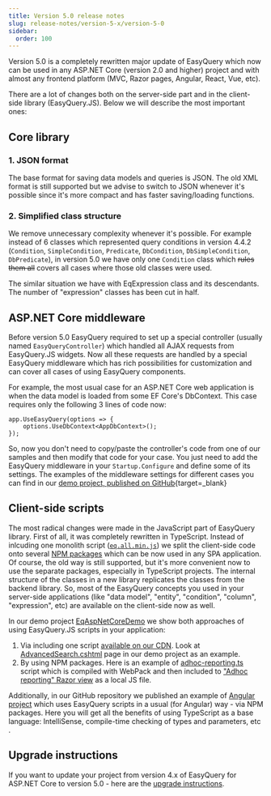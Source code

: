 ```yaml
---
title: Version 5.0 release notes
slug: release-notes/version-5-x/version-5-0
sidebar:
  order: 100
---
```


Version 5.0 is a completely rewritten major update of EasyQuery which now can be used in any ASP.NET Core (version 2.0 and higher) project and with almost any frontend platform (MVC, Razor pages, Angular, React, Vue, etc).

There are a lot of changes both on the server-side part and in the client-side library (EasyQuery.JS). Below we will describe the most important ones:

## Core library

### 1. JSON format
The base format for saving data models and queries is JSON. The old XML format is still supported but we advise to switch to JSON whenever it's possible since it's more compact and has faster saving/loading functions.

### 2. Simplified class structure
We remove unnecessary complexity whenever it's possible. For example instead of 6 classes which represented query conditions in version 4.4.2 (`Condition`, `SimpleCondition`, `Predicate`, `DbCondition`, `DbSimpleCondition`, `DbPredicate`), in version 5.0 we have only one `Condition` class which ~~rules them all~~ covers all cases where those old classes were used.

The similar situation we have with EqExpression class and its descendants. The number of "expression" classes has been cut in half.

## ASP.NET Core middleware
Before version 5.0 EasyQuery required to set up a special controller (usually named `EasyQueryController`) which handled all AJAX requests from EasyQuery.JS widgets. 
Now all these requests are handled by a special EasyQuery middleware which has rich possibilities for customization and can cover all cases of using EasyQuery components.

For example, the most usual case for an ASP.NET Core web application is when the data model is loaded from some EF Core's DbContext. This case requires only the following 3 lines of code now:

```
app.UseEasyQuery(options => {
    options.UseDbContext<AppDbContext>();
});
```

So, now you don't need to copy/paste the controller's code from one of our samples and then modify that code for your case. You just need to add the EasyQuery middleware in your `Startup.Configure` and define some of its settings. The examples of the middleware settings for different cases you can find in our [demo project, published on GitHub](https://github.com/easyquery/AspNetCoreSamples/tree/master/EqAspNetCoreDemo/Startup.cs){target=_blank}



## Client-side scripts
The most radical changes were made in the JavaScript part of EasyQuery library. First of all, it was completely rewritten in TypeScript. 
Instead of inlcuding one monolith script ([`eq.all.min.js`](https://cdn.korzh.com/eq/5.0.0/eq.all.min.js)) we split the client-side code onto several [NPM packages](https://www.npmjs.com/org/easyquery) which can be now used in any SPA application. Of course, the old way is still supported, but it's more convenient now to use the separate packages, especially in TypeScript projects.
The internal structure of the classes in a new library replicates the classes from the backend library. So, most of the EasyQuery concepts you used in your server-side applications (like "data model", "entity", "condition", "column", "expression", etc) are available on the client-side now as well. 

In our demo project [EqAspNetCoreDemo](https://github.com/easyquery/AspNetCoreSamples/tree/master/EqAspNetCoreDemo) we show both approaches of using EasyQuery.JS scripts in your application:
1. Via including one script [available on our CDN](https://cdn.korzh.com/eq/5.0.0/eq.all.min.js). Look at [AdvancedSearch.cshtml](https://github.com/easyquery/AspNetCoreSamples/tree/master/EqAspNetCoreDemo/Pages/AdvancedSearch.cshtml) page in our demo project as an example.
2. By using NPM packages. Here is an example of [adhoc-reporting.ts](https://github.com/easyquery/AspNetCoreSamples/tree/master/EqAspNetCoreDemo/ts/adhoc-reporting.ts) script which is compiled with WebPack and then included to ["Adhoc reporting" Razor view](https://github.com/easyquery/AspNetCoreSamples/tree/master/EqAspNetCoreDemo/Views/Home/AdhocReporting.cshtml) as a local JS file. 

Additionally, in our GitHub repository we published an example of [Angular project](https://github.com/easyquery/AspNetCoreSamples/tree/master/EqAngularDemo) which uses EasyQuery scripts in a usual (for Angular) way - via NPM packages. Here you will get all the benefits of using TypeScript as a base language: IntelliSense, compile-time checking of types and parameters, etc .
	

## Upgrade instructions
If you want to update your project from version 4.x of EasyQuery for ASP.NET Core to version 5.0 - here are the [upgrade instructions](///easyquery/docs/release-notes/upgrade-from-4-x-to-5-0).
